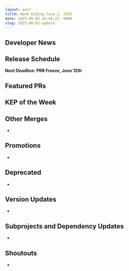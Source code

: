 ```yaml
---
layout: post
title: Week Ending June 1, 2025
date: 2025-06-02 16:49:23 -0000
slug: 2025-06-01-update
---
```


## Developer News


## Release Schedule

**Next Deadline: PRR Freeze, June 12th**


## Featured PRs


## KEP of the Week


## Other Merges

*

## Promotions

*

## Deprecated

*

## Version Updates

*

## Subprojects and Dependency Updates

*

## Shoutouts

* 